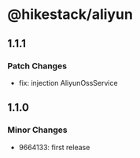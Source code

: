 # @hikestack/aliyun

## 1.1.1

### Patch Changes

- fix: injection AliyunOssService

## 1.1.0

### Minor Changes

- 9664133: first release

